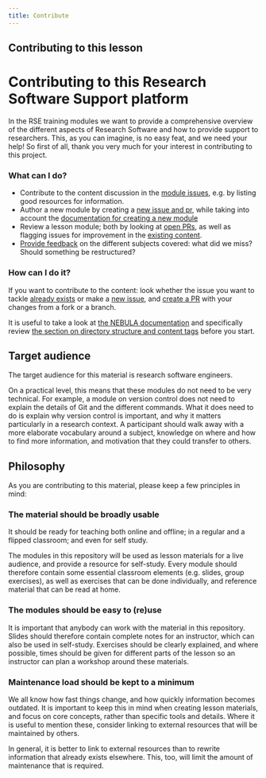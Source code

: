 ```yaml
---
title: Contribute
---
```


## Contributing to this lesson

# Contributing to this Research Software Support platform

In the RSE training modules we want to provide a comprehensive overview of the different aspects of Research Software and how to provide support to researchers.
This, as you can imagine, is no easy feat, and we need your help!
So first of all, thank you very much for your interest in contributing to this project.

### What can I do?

- Contribute to the content discussion in the [module issues](https://github.com/NLESC/internal-training/issues?q=is%3Aissue+is%3Aopen+label%3A%22module+update%22%2C%22new+module%22%2C%22all+modules%22), e.g. by listing good resources for information.
- Author a new module by creating a [new issue and pr](#how-can-i-do-it), while taking into account the [documentation for creating a new module](https://github.com/esciencecenter-digital-skills/NEBULA-docs/blob/main/module-dir-structure.md)
- Review a lesson module; both by looking at [open PRs](https://github.com/esciencecenter-digital-skills/research-software-support/pulls), as well as flagging issues for improvement in the [existing content](https://esciencecenter-digital-skills.github.io/research-software-support/).
- [Provide feedback](https://github.com/NLESC/internal-training/issues) on the different subjects covered: what did we miss? Should something be restructured?

### How can I do it?

If you want to contribute to the content: look whether the issue you want to tackle [already exists](https://github.com/NLESC/internal-training/issues) or make a [new issue](https://github.com/NLESC/internal-training/issues/new), and [create a PR](https://docs.github.com/en/pull-requests/collaborating-with-pull-requests/proposing-changes-to-your-work-with-pull-requests/creating-a-pull-request) with your changes from a fork or a branch. 

It is useful to take a look at [the NEBULA documentation](https://github.com/esciencecenter-digital-skills/NEBULA-docs) and specifically review [the section on directory structure and content tags](https://github.com/esciencecenter-digital-skills/NEBULA-docs/blob/main/module-dir-structure.md) before you start. 

## Target audience

The target audience for this material is research software engineers.

On a practical level, this means that these modules do not need to be very technical.
For example, a module on version control does not need to explain the details of Git and the different commands.
What it does need to do is explain why version control is important, and why it matters particularly in a research context.
A participant should walk away with a more elaborate vocabulary around a subject, knowledge on where and how to find more information, and motivation that they could transfer to others.

## Philosophy

As you are contributing to this material, please keep a few principles in mind:

### The material should be broadly usable

It should be ready for teaching both online and offline; in a regular and a flipped classroom; and even for self study.

The modules in this repository will be used as lesson materials for a live audience, and provide a resource for self-study.
Every module should therefore contain some essential classroom elements (e.g. slides, group exercises), as well as exercises that can be done individually, and reference material that can be read at home.

### The modules should be easy to (re)use

It is important that anybody can work with the material in this repository.
Slides should therefore contain complete notes for an instructor, which can also be used in self-study.
Exercises should be clearly explained, and where possible, times should be given for different parts of the lesson so an instructor can plan a workshop around these materials.

### Maintenance load should be kept to a minimum

We all know how fast things change, and how quickly information becomes outdated.
It is important to keep this in mind when creating lesson materials, and focus on core concepts, rather than specific tools and details.
Where it is useful to mention these, consider linking to external resources that will be maintained by others.

In general, it is better to link to external resources than to rewrite information that already exists elsewhere.
This, too, will limit the amount of maintenance that is required.
